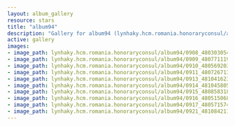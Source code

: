 ```yaml
---
layout: album_gallery
resource: stars
title: "album94"
description: "Gallery for album94 (lynhaky.hcm.romania.honoraryconsul/album94)"
active: gallery
images:
- image_path: lynhaky.hcm.romania.honoraryconsul/album94/0908_480303054_1170890897728202_8673733690877088123_n.jpg
- image_path: lynhaky.hcm.romania.honoraryconsul/album94/0909_480771119_1170890617728230_5679482632985462937_n.jpg
- image_path: lynhaky.hcm.romania.honoraryconsul/album94/0910_480569203_1170890941061531_8747384300038636575_n.jpg
- image_path: lynhaky.hcm.romania.honoraryconsul/album94/0911_480726713_1170890884394870_1334440181846743698_n.jpg
- image_path: lynhaky.hcm.romania.honoraryconsul/album94/0913_481041623_1170890971061528_1001277050874865583_n.jpg
- image_path: lynhaky.hcm.romania.honoraryconsul/album94/0914_481045805_1170890634394895_665077069902033515_n.jpg
- image_path: lynhaky.hcm.romania.honoraryconsul/album94/0915_480858318_1170890877728204_2138942866530476324_n.jpg
- image_path: lynhaky.hcm.romania.honoraryconsul/album94/0916_480515068_1170890594394899_5999545614788556034_n.jpg
- image_path: lynhaky.hcm.romania.honoraryconsul/album94/0917_480571574_1170890874394871_6125381945797552108_n.jpg
- image_path: lynhaky.hcm.romania.honoraryconsul/album94/0921_481084211_1170890961061529_1105940881063910155_n.jpg
---
```

